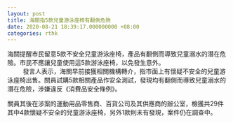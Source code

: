 ```yaml
---
layout: post
title: 海關指5款兒童游泳座椅有翻側危險
date: 2020-08-21 18:39:17.000000000 +08:00
categories: rthk
---
```


海關提醒市民留意5款不安全兒童游泳座椅，產品有翻側而導致兒童溺水的潛在危險。市民不應讓兒童使用這5款游泳座椅，以免發生意外。
　　                                    
發言人表示，海關早前接獲相關機構轉介，指市面上有懷疑不安全的兒童游泳座椅出售。關員試購5款相關產品作安全測試，發現均有翻側而導致兒童溺水的潛在危險，涉嫌違反《消費品安全條例》。

關員其後在涉案的運動用品零售商、百貨公司及其供應商的辦公室，檢獲共29件其中4款懷疑不安全的兒童游泳座椅，另外1款則未有發現，案件仍在調查中。
